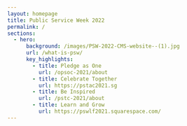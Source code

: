 ```yaml
---
layout: homepage
title: Public Service Week 2022
permalink: /
sections:
  - hero:
      background: /images/PSW-2022-CMS-website--(1).jpg
      url: /what-is-psw/
      key_highlights:
        - title: Pledge as One
          url: /opsoc-2021/about
        - title: Celebrate Together
          url: https://pstac2021.sg
        - title: Be Inspired
          url: /pstc-2021/about
        - title: Learn and Grow
          url: https://pswlf2021.squarespace.com/
---
```


